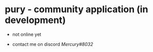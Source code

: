# pury - community application (in development)

- not online yet

- contact me on discord _Mercury#8032_
